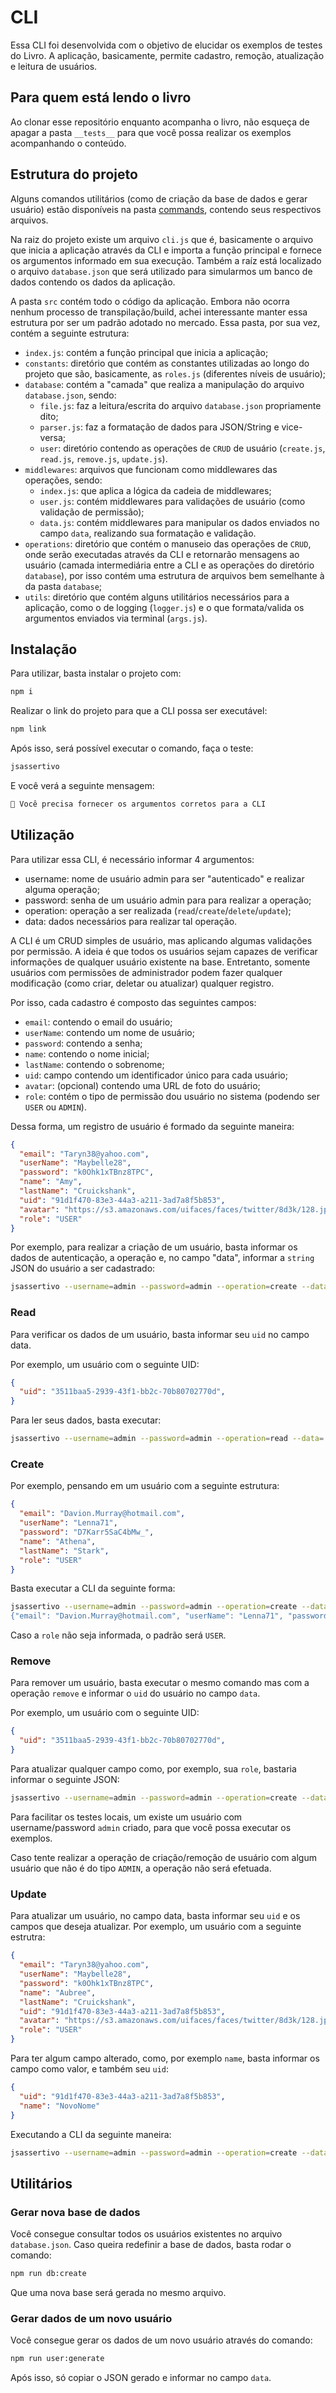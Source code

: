 # CLI
Essa CLI foi desenvolvida com o objetivo de elucidar os exemplos de testes do Livro. A aplicação, basicamente, permite cadastro, remoção, atualização e leitura de usuários.

## Para quem está lendo o livro
Ao clonar esse repositório enquanto acompanha o livro, não esqueça de apagar a pasta `__tests__` para que você possa realizar os exemplos acompanhando o conteúdo.

## Estrutura do projeto
Alguns comandos utilitários (como de criação da base de dados e gerar usuário) estão disponíveis na pasta [commands](./commands), contendo seus respectivos arquivos.

Na raiz do projeto existe um arquivo `cli.js` que é, basicamente o arquivo que inicia a aplicação através da CLI e importa a função principal e fornece os argumentos informado em sua execução. Também a raíz está localizado o arquivo `database.json` que será utilizado para simularmos um banco de dados contendo os dados da aplicação.

A pasta `src` contém todo o código da aplicação. Embora não ocorra nenhum processo de transpilação/build, achei interessante manter essa estrutura por ser um padrão adotado no mercado. Essa pasta, por sua vez, contém a seguinte estrutura:
- `index.js`: contém a função principal que inicia a aplicação;
- `constants`: diretório que contém as constantes utilizadas ao longo do projeto que são, basicamente, as `roles.js` (diferentes níveis de usuário);
- `database`: contém a "camada" que realiza a manipulação do arquivo `database.json`, sendo:
  - `file.js`: faz a leitura/escrita do arquivo `database.json` propriamente dito;
  - `parser.js`: faz a formatação de dados para JSON/String e vice-versa;
  - `user`: diretório contendo as operações de `CRUD` de usuário (`create.js`, `read.js`, `remove.js`, `update.js`).
- `middlewares`: arquivos que funcionam como middlewares das operações, sendo:
  - `index.js`: que aplica a lógica da cadeia de middlewares;
  - `user.js`: contém middlewares para validações de usuário (como validação de permissão);
  - `data.js`: contém middlewares para manipular os dados enviados no campo `data`, realizando sua formatação e validação.
- `operations`: diretório que contém o manuseio das operações de `CRUD`, onde serão executadas através da CLI e retornarão mensagens ao usuário (camada intermediária entre a CLI e as operações do diretório `database`), por isso contém uma estrutura de arquivos bem semelhante à da pasta `database`;
- `utils`: diretório que contém alguns utilitários necessários para a aplicação, como o de logging (`logger.js`) e o que formata/valida os argumentos enviados via terminal (`args.js`).


## Instalação
Para utilizar, basta instalar o projeto com:
```sh
npm i
```

Realizar o link do projeto para que a CLI possa ser executável:
```sh
npm link
```

Após isso, será possível executar o comando, faça o teste:
```sh
jsassertivo
```

E você verá a seguinte mensagem:
```sh
🚨 Você precisa fornecer os argumentos corretos para a CLI
```

## Utilização
Para utilizar essa CLI, é necessário informar 4 argumentos:
- username: nome de usuário admin para ser "autenticado" e realizar alguma operação;
- password: senha de um usuário admin para para realizar a operação;
- operation: operação a ser realizada (`read`/`create`/`delete`/`update`);
- data: dados necessários para realizar tal operação.

A CLI é um CRUD simples de usuário, mas aplicando algumas validações por permissão. A ideia é que todos os usuários sejam capazes de verificar informações de qualquer usuário existente na base. Entretanto, somente usuários com permissões de administrador podem fazer qualquer modificação (como criar, deletar ou atualizar) qualquer registro.

Por isso, cada cadastro é composto das seguintes campos:
- `email`: contendo o email do usuário;
- `userName`: contendo um nome de usuário;
- `password`: contendo a senha;
- `name`: contendo o nome inicial;
- `lastName`: contendo o sobrenome;
- `uid`: campo contendo um identificador único para cada usuário;
- `avatar`: (opcional) contendo uma URL de foto do usuário;
- `role`: contém o tipo de permissão dou usuário no sistema (podendo ser `USER` ou `ADMIN`).

Dessa forma, um registro de usuário é formado da seguinte maneira:
```json
{
  "email": "Taryn38@yahoo.com",
  "userName": "Maybelle28",
  "password": "k0Ohk1xTBnz8TPC",
  "name": "Amy",
  "lastName": "Cruickshank",
  "uid": "91d1f470-83e3-44a3-a211-3ad7a8f5b853",
  "avatar": "https://s3.amazonaws.com/uifaces/faces/twitter/8d3k/128.jpg",
  "role": "USER"
}
```

Por exemplo, para realizar a criação de um usuário, basta informar os dados de autenticação, a operação e, no campo "data", informar a `string` JSON do usuário a ser cadastrado:
```sh
jsassertivo --username=admin --password=admin --operation=create --data=string-json-do-usuario
```
### Read
Para verificar os dados de um usuário, basta informar seu `uid` no campo data.

Por exemplo, um usuário com o seguinte UID:
```json
{
  "uid": "3511baa5-2939-43f1-bb2c-70b80702770d",
}
```

Para ler seus dados, basta executar:
```sh
jsassertivo --username=admin --password=admin --operation=read --data='{"uid": "3511baa5-2939-43f1-bb2c-70b80702770d"}'
```

### Create
Por exemplo, pensando em um usuário com a seguinte estrutura:
```json
{
  "email": "Davion.Murray@hotmail.com",
  "userName": "Lenna71",
  "password": "D7Karr5SaC4bMw_",
  "name": "Athena",
  "lastName": "Stark",
  "role": "USER"
}
```

Basta executar a CLI da seguinte forma:
```sh
jsassertivo --username=admin --password=admin --operation=create --data='
{"email": "Davion.Murray@hotmail.com", "userName": "Lenna71", "password": "D7Karr5SaC4bMw_", "name": "Athena", "lastName": "Stark", "role": "USER"}'
```

Caso a `role` não seja informada, o padrão será `USER`.

### Remove
Para remover um usuário, basta executar o mesmo comando mas com a operação `remove` e informar o `uid` do usuário no campo `data`.

Por exemplo, um usuário com o seguinte UID:
```json
{
  "uid": "3511baa5-2939-43f1-bb2c-70b80702770d",
}
```

Para atualizar qualquer campo como, por exemplo, sua `role`, bastaria informar o seguinte JSON:

```sh
jsassertivo --username=admin --password=admin --operation=create --data='{"uid":"3511baa5-2939-43f1-bb2c-70b80702770d", "role": "ADMIN"}'
```

Para facilitar os testes locais, um existe um usuário com username/password `admin` criado, para que você possa executar os exemplos.

Caso tente realizar a operação de criação/remoção de usuário com algum usuário que não é do tipo `ADMIN`, a operação não será efetuada.

### Update
Para atualizar um usuário, no campo data, basta informar seu `uid` e os campos que deseja atualizar. Por exemplo, um usuário com a seguinte estrutra:
```json
{
  "email": "Taryn38@yahoo.com",
  "userName": "Maybelle28",
  "password": "k0Ohk1xTBnz8TPC",
  "name": "Aubree",
  "lastName": "Cruickshank",
  "uid": "91d1f470-83e3-44a3-a211-3ad7a8f5b853",
  "avatar": "https://s3.amazonaws.com/uifaces/faces/twitter/8d3k/128.jpg",
  "role": "USER"
}
```

Para ter algum campo alterado, como, por exemplo `name`, basta informar os campo como valor, e também seu `uid`:
```json
{
  "uid": "91d1f470-83e3-44a3-a211-3ad7a8f5b853",
  "name": "NovoNome"
}
```
Executando a CLI da seguinte maneira:
```sh
jsassertivo --username=admin --password=admin --operation=create --data='{"uid": "91d1f470-83e3-44a3-a211-3ad7a8f5b853","name": "NovoNome"}'
```

## Utilitários

### Gerar nova base de dados
Você consegue consultar todos os usuários existentes no arquivo `database.json`. Caso queira redefinir a base de dados, basta rodar o comando:
```sh
npm run db:create
```

Que uma nova base será gerada no mesmo arquivo.

### Gerar dados de um novo usuário
Você consegue gerar os dados de um novo usuário através do comando:
```sh
npm run user:generate
```

Após isso, só copiar o JSON gerado e informar no campo `data`.
